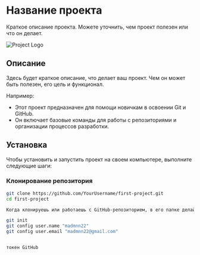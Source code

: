 # Название проекта

Краткое описание проекта. Можете уточнить, чем проект полезен или что он делает.

![Project Logo](https://your-logo-url.com/logo.png)  <!-- Замените на URL вашего логотипа, если есть -->

## Описание

Здесь будет краткое описание, что делает ваш проект. Чем он может быть полезен, его цель и функционал.

Например:
- Этот проект предназначен для помощи новичкам в освоении Git и GitHub.
- Он включает базовые команды для работы с репозиториями и организации процессов разработки.

## Установка

Чтобы установить и запустить проект на своем компьютере, выполните следующие шаги:

### Клонирование репозитория

```bash
git clone https://github.com/YourUsername/first-project.git
cd first-project

Когда клонируешь или работаешь с GitHub-репозиторием, в его папке делай:

git init
git config user.name "madmnn22"
git config user.email "madmnn22@gmail.com"


токен GitHub